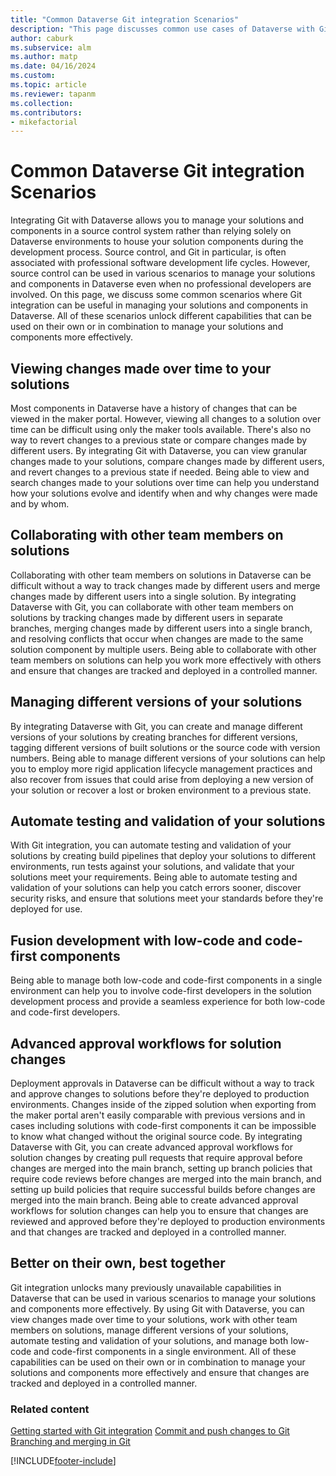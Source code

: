 ```yaml
---
title: "Common Dataverse Git integration Scenarios"
description: "This page discusses common use cases of Dataverse with Git, focusing on high level concepts and requirements."
author: caburk
ms.subservice: alm
ms.author: matp
ms.date: 04/16/2024
ms.custom: 
ms.topic: article
ms.reviewer: tapanm
ms.collection: 
ms.contributors:
- mikefactorial
---
```


# Common Dataverse Git integration Scenarios

Integrating Git with Dataverse allows you to manage your solutions and components in a source control system rather than relying solely on Dataverse environments to house your solution components during the development process. Source control, and Git in particular, is often associated with professional software development life cycles. However, source control can be used in various scenarios to manage your solutions and components in Dataverse even when no professional developers are involved. On this page, we discuss some common scenarios where Git integration can be useful in managing your solutions and components in Dataverse. All of these scenarios unlock different capabilities that can be used on their own or in combination to manage your solutions and components more effectively.

## Viewing changes made over time to your solutions

Most components in Dataverse have a history of changes that can be viewed in the maker portal. However, viewing all changes to a solution over time can be difficult using only the maker tools available. There's also no way to revert changes to a previous state or compare changes made by different users. By integrating Git with Dataverse, you can view granular changes made to your solutions, compare changes made by different users, and revert changes to a previous state if needed. Being able to view and search changes made to your solutions over time can help you understand how your solutions evolve and identify when and why changes were made and by whom.

## Collaborating with other team members on solutions

Collaborating with other team members on solutions in Dataverse can be difficult without a way to track changes made by different users and merge changes made by different users into a single solution. By integrating Dataverse with Git, you can collaborate with other team members on solutions by tracking changes made by different users in separate branches, merging changes made by different users into a single branch, and resolving conflicts that occur when changes are made to the same solution component by multiple users. Being able to collaborate with other team members on solutions can help you work more effectively with others and ensure that changes are tracked and deployed in a controlled manner.

## Managing different versions of your solutions

By integrating Dataverse with Git, you can create and manage different versions of your solutions by creating branches for different versions, tagging different versions of built solutions or the source code with version numbers. Being able to manage different versions of your solutions can help you to employ more rigid application lifecycle management practices and also recover from issues that could arise from deploying a new version of your solution or recover a lost or broken environment to a previous state.

## Automate testing and validation of your solutions

With Git integration, you can automate testing and validation of your solutions by creating build pipelines that deploy your solutions to different environments, run tests against your solutions, and validate that your solutions meet your requirements. Being able to automate testing and validation of your solutions can help you catch errors sooner, discover security risks, and ensure that solutions meet your standards before they're deployed for use.

## Fusion development with low-code and code-first components

Being able to manage both low-code and code-first components in a single environment can help you to involve code-first developers in the solution development process and provide a seamless experience for both low-code and code-first developers.

## Advanced approval workflows for solution changes

Deployment approvals in Dataverse can be difficult without a way to track and approve changes to solutions before they're deployed to production environments. Changes inside of the zipped solution when exporting from the maker portal aren't easily comparable with previous versions and in cases including solutions with code-first components it can be impossible to know what changed without the original source code. By integrating Dataverse with Git, you can create advanced approval workflows for solution changes by creating pull requests that require approval before changes are merged into the main branch, setting up branch policies that require code reviews before changes are merged into the main branch, and setting up build policies that require successful builds before changes are merged into the main branch. Being able to create advanced approval workflows for solution changes can help you to ensure that changes are reviewed and approved before they're deployed to production environments and that changes are tracked and deployed in a controlled manner.

## Better on their own, best together

Git integration unlocks many previously unavailable capabilities in Dataverse that can be used in various scenarios to manage your solutions and components more effectively. By using Git with Dataverse, you can view changes made over time to your solutions, work with other team members on solutions, manage different versions of your solutions, automate testing and validation of your solutions, and manage both low-code and code-first components in a single environment. All of these capabilities can be used on their own or in combination to manage your solutions and components more effectively and ensure that changes are tracked and deployed in a controlled manner.

### Related content

[Getting started with Git integration](/power-platform/alm/git-integration/connecting-to-git)
[Commit and push changes to Git](/power-platform/alm/git-integration/commit-and-push)  
[Branching and merging in Git](/power-platform/alm/git-integration/branching-and-merging)

[!INCLUDE[footer-include](../../includes/footer-banner.md)]
